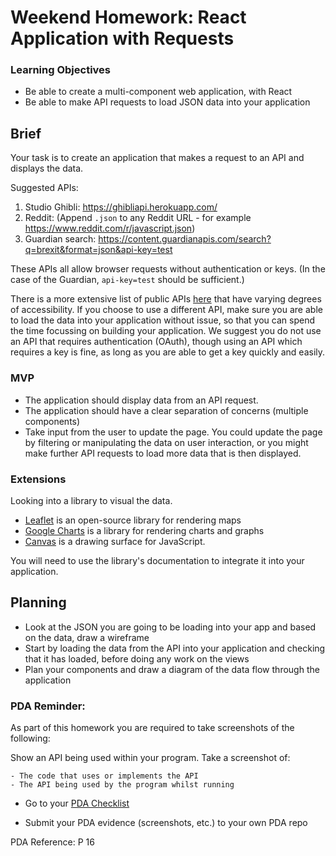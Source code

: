 # Weekend Homework: React Application with Requests

### Learning Objectives

- Be able to create a multi-component web application, with React
- Be able to make API requests to load JSON data into your application

## Brief

Your task is to create an application that makes a request to an API and displays the data.

Suggested APIs:

1. Studio Ghibli: https://ghibliapi.herokuapp.com/
2. Reddit: (Append `.json` to any Reddit URL - for example https://www.reddit.com/r/javascript.json)
3. Guardian search: https://content.guardianapis.com/search?q=brexit&format=json&api-key=test


These APIs all allow browser requests without authentication or keys. (In the case of the Guardian, `api-key=test` should be sufficient.)

There is a more extensive list of public APIs [here](https://github.com/public-apis/public-apis) that have varying degrees of accessibility. If you choose to use a different API, make sure you are able to load the data into your application without issue, so that you can spend the time focussing on building your application. We suggest you do not use an API that requires authentication (OAuth), though using an API which requires a key is fine, as long as you are able to get a key quickly and easily.

### MVP

- The application should display data from an API request.
- The application should have a clear separation of concerns (multiple components)
- Take input from the user to update the page. You could update the page by filtering or manipulating the data on user interaction, or you might make further API requests to load more data that is then displayed.

### Extensions

Looking into a library to visual the data.

- [Leaflet](https://leafletjs.com/) is an open-source library for rendering maps
- [Google Charts](https://developers.google.com/chart/) is a library for rendering charts and graphs
- [Canvas](https://developer.mozilla.org/en-US/docs/Web/API/Canvas_API/Tutorial) is a drawing surface for JavaScript.

You will need to use the library's documentation to integrate it into your application.

## Planning

- Look at the JSON you are going to be loading into your app and based on the data, draw a wireframe
- Start by loading the data from the API into your application and checking that it has loaded, before doing any work on the views
- Plan your components and draw a diagram of the data flow through the application

### PDA Reminder:

As part of this homework you are required to take screenshots of the following:

Show an API being used within your program. Take a screenshot of:

```
- The code that uses or implements the API
- The API being used by the program whilst running
```

- Go to your [PDA Checklist](https://github.com/codeclan/pda/tree/master/Evidence%20Gathering%20Portfolio)

- Submit your PDA evidence (screenshots, etc.) to your own PDA repo

PDA Reference: P 16